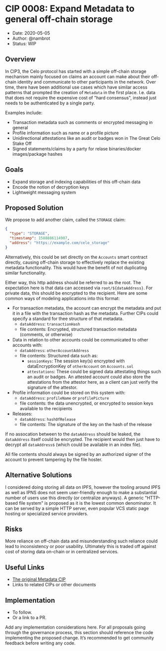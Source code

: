 # CIP 0008: Expand Metadata to general off-chain storage

- Date: 2020-05-05
- Author: @nambrot
- Status: WIP

## Overview

In CIP3, the Celo protocol has started with a simple off-chain storage mechanism mainly focused on claims an account can make about their off-chain identity and communicate to other participants in the network. Over time, there have been additional use cases which have similar access patterns that prompted the creation of `Metadata` in the first place. I.e. data that does not require the expensive cost of "hard consensus", instead just needs to be authenticated by a single party.

Examples include:
- Transaction metadata such as comments or encrypted messaging in general
- Profile information such as name or a profile picture
- Unidirectional attestations like an audit or badges won in The Great Celo Stake Off
- Signed statements/claims by a party for relase binaries/docker images/package hashes

## Goals

- Expand storage and indexing capabilities of this off-chain data
- Encode the notion of decryption keys
- Lightweight messaging system


## Proposed Solution

We propose to add another claim, called the `STORAGE` claim:
```json
{
  "type": "STORAGE",
  "timestamp": 1588886114907,
  "address": "https://example.com/celo_storage"
}
```

Alternatively, this could be set directly on the `Accounts` smart contract directly, causing off-chain storage to effectively replace the existing metadata functionality. This would have the benefit of not duplicating similar functionality.

Either way, this http address should be referred to as the root. The expectation here is that data can accessed via `root/${dataAddress}`. For private data, this should be encrypted to the recipient. Here are some common ways of modeling applications into this format:

- For transaction metadata, the account can encrypt the metadata and put it in a file with the transaction hash as the metadata. Further CIPs could specify a standard for thee structure of that metadata.
    - `dataAddress`: `transactionHash`
    - file contents: Encrypted, structured transaction metadata (comments, or otherwise)
- Data in relation to other accounts could be communicated to other accounts with:
    - `dataAddress`: `otherAccountAddress`
    - file contents: Structured data such as:
        - `sessionKeys`: The session key(s) encrypted with dataEncryptionKey of `otherAccount` on `Accounts.sol`
        - `attestations`: These could be signed data attestating things such an audit or badges. An attested account could also store the attestations from the attestor here, as a client can just verify the signature of the attestor.
- Profile information could be stored on this system with:
    - `dataAddress`: `profileName` or `profilePicture`
    - file contents: the data unencrypted, or encrypted to session keys available to the recipients
- Releases:
    - `dataAddress`: `hashOfRelease`
    - file contents: The signature of the key on the hash of the release

If no assocation between to the `dataAddress` should be leaked, the `dataAddress` itself could be encrypted. The recipient would then just have to decrypt all `dataAddress`s (which could be available in an index file).

All file contents should always be signed by an authorized signer of the account to prevent tampering by the file hoster.

## Alternative Solutions

I considered doing storing all data on IPFS, however the tooling around IPFS as well as IPNS does not seem user-friendly enough to make a substantial number of users use this directly (or centralize anyways). A generic "HTTP-based file system" is proposed as it is the lowest common denominator. It can be served by a simple HTTP server, even popular VCS static page hosting or specialized service providers.

## Risks

More reliance on off-chain data and misunderstanding such reliance could lead to inconsistency or poor usability. Ultimately this is traded off against cost of storing data on-chain or in centralized services.

## Useful Links

* [The original Metadata CIP](https://github.com/celo-org/CIPs/blob/master/CIPs/0003.md)
* Links to related CIPs or other documents

## Implementation

* To follow.
* Or a link to a PR.

Add any implementation considerations here. For all proposals going through the governance process, this section should reference the code implementing the proposed change. It’s recommended to get community feedback before writing any code.
